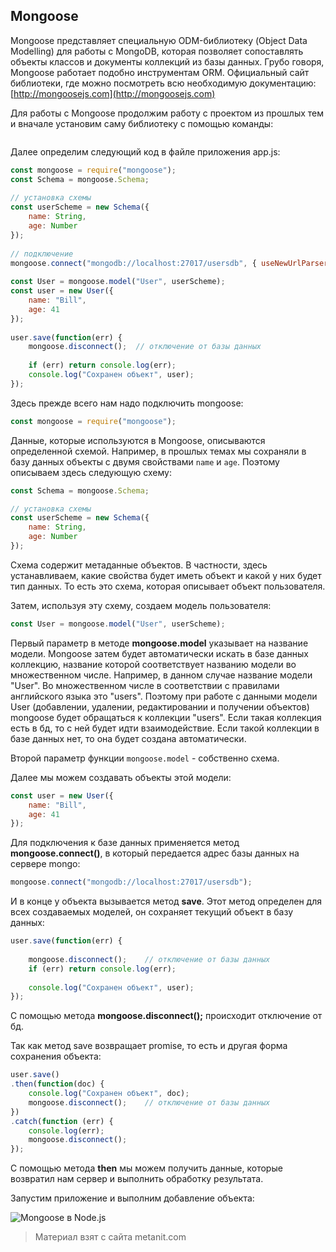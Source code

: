 ## Mongoose

Mongoose представляет  специальную ODM-библиотеку (Object Data Modelling) для работы с MongoDB, которая позволяет сопоставлять объекты классов и документы коллекций из базы данных. Грубо говоря, Mongoose работает подобно инструментам ORM. Официальный сайт библиотеки, где можно посмотреть всю необходимую документацию: [http://mongoosejs.com](http://mongoosejs.com)

Для работы с Mongoose продолжим работу с проектом из прошлых тем и вначале установим саму библиотеку с помощью команды:

```

```

Далее определим следующий код в файле приложения app.js:

```js
const mongoose = require("mongoose");
const Schema = mongoose.Schema;
 
// установка схемы
const userScheme = new Schema({
    name: String,
    age: Number
});
 
// подключение
mongoose.connect("mongodb://localhost:27017/usersdb", { useNewUrlParser: true });
 
const User = mongoose.model("User", userScheme);
const user = new User({
    name: "Bill",
    age: 41
});
 
user.save(function(err) {
    mongoose.disconnect();  // отключение от базы данных
     
    if (err) return console.log(err);
    console.log("Сохранен объект", user);
});
```

Здесь прежде всего нам надо подключить mongoose:

```js
const mongoose = require("mongoose");
```

Данные, которые используются в Mongoose, описываются определенной схемой. Например, в прошлых темах мы сохраняли в базу данных объекты с двумя свойствами `name` и `age`. Поэтому описываем здесь следующую схему:

```js
const Schema = mongoose.Schema;

// установка схемы
const userScheme = new Schema({
    name: String,
    age: Number
});
```

Схема содержит метаданные объектов. В частности, здесь устанавливаем, какие свойства будет иметь объект и какой у них будет тип данных. То есть это схема, которая описывает объект пользователя.

Затем, используя эту схему, создаем модель пользователя:

```js
const User = mongoose.model("User", userScheme);
```

Первый параметр в методе **mongoose.model** указывает на название модели. Mongoose затем будет автоматически искать в базе данных коллекцию, название которой соответствует названию модели во множественном числе. Например, в данном случае название модели "User". Во множественном числе в соответствии с правилами английского языка это "users". Поэтому при работе с данными модели User (добавлении, удалении, редактировании и получении объектов) mongoose будет обращаться к коллекции "users". Если такая коллекция есть в бд, то с ней будет идти взаимодействие. Если такой коллекции в базе данных нет, то она будет создана автоматически.

Второй параметр функции `mongoose.model` - собственно схема.

Далее мы можем создавать объекты этой модели:

```js
const user = new User({
    name: "Bill",
    age: 41
});
```

Для подключения к базе данных применяется метод **mongoose.connect()**, в который передается адрес базы данных на сервере mongo:

```js
mongoose.connect("mongodb://localhost:27017/usersdb");
```

И в конце у объекта вызывается метод **save**. Этот метод определен для всех создаваемых моделей, он сохраняет текущий объект в базу данных:

```js
user.save(function(err) {
    
    mongoose.disconnect();    // отключение от базы данных
    if (err) return console.log(err);
    
    console.log("Сохранен объект", user);
});
```

С помощью метода **mongoose.disconnect();** происходит отключение от бд.

Так как метод save возвращает promise, то есть и другая форма сохранения объекта:

```js
user.save()
.then(function(doc) {
    console.log("Сохранен объект", doc);
    mongoose.disconnect();    // отключение от базы данных
})
.catch(function (err) {
    console.log(err);
    mongoose.disconnect();
});
```

С помощью метода **then** мы можем получить данные, которые возвратил нам сервер и выполнить обработку результата.

Запустим приложение и выполним добавление объекта:

![Mongoose в Node.js](https://metanit.com/web/nodejs/pics/7.10.png)


> Материал взят с сайта metanit.com